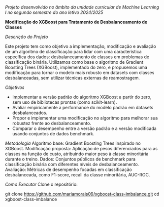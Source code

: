 *Projeto desenvolvido no âmbito da unidade curricular de Machine Learning I no segundo semestre do ano letivo 2024/2025*

**Modificação do XGBoost para Tratamento de Desbalanceamento de Classes**

*Descrição do Projeto*

Este projeto tem como objetivo a implementação, modificação e avaliação de um algoritmo de classificação para lidar com uma característica específica dos dados: desbalanceamento de classes em problemas de classificação binária.
Utilizamos como base o algoritmo de Gradient Boosting Trees (XGBoost), implementado do zero, e propusemos uma modificação para tornar o modelo mais robusto em datasets com classes desbalanceadas, sem utilizar técnicas externas de reamostragem.

*Objetivos*
- Implementar a versão padrão do algoritmo XGBoost a partir do zero, sem uso de bibliotecas prontas (como scikit-learn).
- Avaliar empiricamente a performance do modelo padrão em datasets desbalanceados.
- Propor e implementar uma modificação no algoritmo para melhorar sua robustez frente ao desbalanceamento.
- Comparar o desempenho entre a versão padrão e a versão modificada usando conjuntos de dados benchmark.

*Metodologia*
Algoritmo base: Gradient Boosting Trees inspirado no XGBoost.
Modificação proposta: Aplicação de pesos diferenciados para as classes na função de custo, atribuindo maior peso à classe minoritária durante o treino.
Dados: Conjuntos públicos de benchmark para classificação binária com diferentes níveis de desbalanceamento.
Avaliação: Métricas de desempenho focadas em classificação desbalanceada, como F1-score, recall da classe minoritária, AUC-ROC.

*Como Executar*
Clone o repositório:

git clone https://github.com/mariamorais09/xgboost-class-imbalance.git
cd xgboost-class-imbalance
